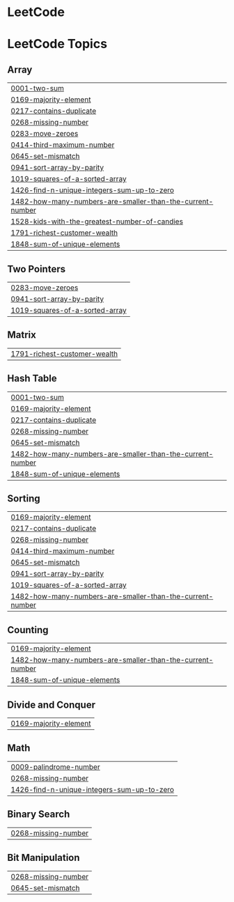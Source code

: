 # LeetCode
<!---LeetCode Topics Start-->
# LeetCode Topics
## Array
|  |
| ------- |
| [0001-two-sum](https://github.com/shiva-kkd/LeetCode/tree/master/0001-two-sum) |
| [0169-majority-element](https://github.com/shiva-kkd/LeetCode/tree/master/0169-majority-element) |
| [0217-contains-duplicate](https://github.com/shiva-kkd/LeetCode/tree/master/0217-contains-duplicate) |
| [0268-missing-number](https://github.com/shiva-kkd/LeetCode/tree/master/0268-missing-number) |
| [0283-move-zeroes](https://github.com/shiva-kkd/LeetCode/tree/master/0283-move-zeroes) |
| [0414-third-maximum-number](https://github.com/shiva-kkd/LeetCode/tree/master/0414-third-maximum-number) |
| [0645-set-mismatch](https://github.com/shiva-kkd/LeetCode/tree/master/0645-set-mismatch) |
| [0941-sort-array-by-parity](https://github.com/shiva-kkd/LeetCode/tree/master/0941-sort-array-by-parity) |
| [1019-squares-of-a-sorted-array](https://github.com/shiva-kkd/LeetCode/tree/master/1019-squares-of-a-sorted-array) |
| [1426-find-n-unique-integers-sum-up-to-zero](https://github.com/shiva-kkd/LeetCode/tree/master/1426-find-n-unique-integers-sum-up-to-zero) |
| [1482-how-many-numbers-are-smaller-than-the-current-number](https://github.com/shiva-kkd/LeetCode/tree/master/1482-how-many-numbers-are-smaller-than-the-current-number) |
| [1528-kids-with-the-greatest-number-of-candies](https://github.com/shiva-kkd/LeetCode/tree/master/1528-kids-with-the-greatest-number-of-candies) |
| [1791-richest-customer-wealth](https://github.com/shiva-kkd/LeetCode/tree/master/1791-richest-customer-wealth) |
| [1848-sum-of-unique-elements](https://github.com/shiva-kkd/LeetCode/tree/master/1848-sum-of-unique-elements) |
## Two Pointers
|  |
| ------- |
| [0283-move-zeroes](https://github.com/shiva-kkd/LeetCode/tree/master/0283-move-zeroes) |
| [0941-sort-array-by-parity](https://github.com/shiva-kkd/LeetCode/tree/master/0941-sort-array-by-parity) |
| [1019-squares-of-a-sorted-array](https://github.com/shiva-kkd/LeetCode/tree/master/1019-squares-of-a-sorted-array) |
## Matrix
|  |
| ------- |
| [1791-richest-customer-wealth](https://github.com/shiva-kkd/LeetCode/tree/master/1791-richest-customer-wealth) |
## Hash Table
|  |
| ------- |
| [0001-two-sum](https://github.com/shiva-kkd/LeetCode/tree/master/0001-two-sum) |
| [0169-majority-element](https://github.com/shiva-kkd/LeetCode/tree/master/0169-majority-element) |
| [0217-contains-duplicate](https://github.com/shiva-kkd/LeetCode/tree/master/0217-contains-duplicate) |
| [0268-missing-number](https://github.com/shiva-kkd/LeetCode/tree/master/0268-missing-number) |
| [0645-set-mismatch](https://github.com/shiva-kkd/LeetCode/tree/master/0645-set-mismatch) |
| [1482-how-many-numbers-are-smaller-than-the-current-number](https://github.com/shiva-kkd/LeetCode/tree/master/1482-how-many-numbers-are-smaller-than-the-current-number) |
| [1848-sum-of-unique-elements](https://github.com/shiva-kkd/LeetCode/tree/master/1848-sum-of-unique-elements) |
## Sorting
|  |
| ------- |
| [0169-majority-element](https://github.com/shiva-kkd/LeetCode/tree/master/0169-majority-element) |
| [0217-contains-duplicate](https://github.com/shiva-kkd/LeetCode/tree/master/0217-contains-duplicate) |
| [0268-missing-number](https://github.com/shiva-kkd/LeetCode/tree/master/0268-missing-number) |
| [0414-third-maximum-number](https://github.com/shiva-kkd/LeetCode/tree/master/0414-third-maximum-number) |
| [0645-set-mismatch](https://github.com/shiva-kkd/LeetCode/tree/master/0645-set-mismatch) |
| [0941-sort-array-by-parity](https://github.com/shiva-kkd/LeetCode/tree/master/0941-sort-array-by-parity) |
| [1019-squares-of-a-sorted-array](https://github.com/shiva-kkd/LeetCode/tree/master/1019-squares-of-a-sorted-array) |
| [1482-how-many-numbers-are-smaller-than-the-current-number](https://github.com/shiva-kkd/LeetCode/tree/master/1482-how-many-numbers-are-smaller-than-the-current-number) |
## Counting
|  |
| ------- |
| [0169-majority-element](https://github.com/shiva-kkd/LeetCode/tree/master/0169-majority-element) |
| [1482-how-many-numbers-are-smaller-than-the-current-number](https://github.com/shiva-kkd/LeetCode/tree/master/1482-how-many-numbers-are-smaller-than-the-current-number) |
| [1848-sum-of-unique-elements](https://github.com/shiva-kkd/LeetCode/tree/master/1848-sum-of-unique-elements) |
## Divide and Conquer
|  |
| ------- |
| [0169-majority-element](https://github.com/shiva-kkd/LeetCode/tree/master/0169-majority-element) |
## Math
|  |
| ------- |
| [0009-palindrome-number](https://github.com/shiva-kkd/LeetCode/tree/master/0009-palindrome-number) |
| [0268-missing-number](https://github.com/shiva-kkd/LeetCode/tree/master/0268-missing-number) |
| [1426-find-n-unique-integers-sum-up-to-zero](https://github.com/shiva-kkd/LeetCode/tree/master/1426-find-n-unique-integers-sum-up-to-zero) |
## Binary Search
|  |
| ------- |
| [0268-missing-number](https://github.com/shiva-kkd/LeetCode/tree/master/0268-missing-number) |
## Bit Manipulation
|  |
| ------- |
| [0268-missing-number](https://github.com/shiva-kkd/LeetCode/tree/master/0268-missing-number) |
| [0645-set-mismatch](https://github.com/shiva-kkd/LeetCode/tree/master/0645-set-mismatch) |
<!---LeetCode Topics End-->